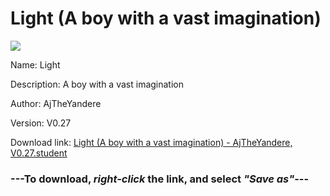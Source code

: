 # Light (A boy with a vast imagination)

<img src = "https://raw.githubusercontent.com/Arbiter1223/Koukou-Gurashi-Custom-Students/master/Students/Files/Light%20(A%20boy%20with%20a%20vast%20imagination).png">

Name: Light

Description: A boy with a vast imagination

Author: AjTheYandere

Version: V0.27

Download link: <a href="https://raw.githubusercontent.com/Arbiter1223/Koukou-Gurashi-Custom-Students/master/Students/Files/Light%20(A%20boy%20with%20a%20vast%20imagination)%20-%20AjTheYandere%2C%20V0.27.student">Light (A boy with a vast imagination) - AjTheYandere, V0.27.student</a>

### ---**To download, _right-click_ the link, and select _"Save as"_**---
